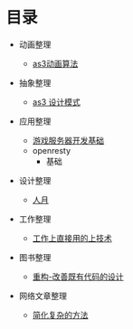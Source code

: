 # 目录

- 动画整理
	- [as3动画算法](https://github.com/Nick19861111/animation)

- 抽象整理
	- [as3 设计模式](https://github.com/Nick19861111/-DesignPatterns)

- 应用整理
	- [游戏服务器开发基础](https://github.com/Nick19861111/GameServer)
	- openresty
		- 基础

- 设计整理
	- [人月](https://github.com/Nick19861111/moon)

- 工作整理
	- [工作上直接用的上技术](https://github.com/Nick19861111/work)

- 图书整理
	- [重构-改善既有代码的设计](https://github.com/Nick19861111/refactor)

- 网络文章整理
	- [简化复杂的方法](https://zhuanlan.zhihu.com/p/370184120)